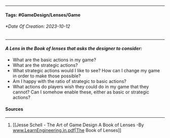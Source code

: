 __________________________________________________________________________
#### **Tags:** #GameDesign/Lenses/Game
###### *Date Of Creation: 2023-10-12
__________________________________________________________________________

#### ***A Lens in the Book of lenses that asks the designer to consider:***
- What are the basic actions in my game?
- What are the strategic actions?
- What strategic actions would I like to see? How can I change my game in order to make those possible?
- Am I happy with the ratio of strategic to basic actions?
- What actions do players wish they could do in my game that they cannot? Can I somehow enable these, either as basic or strategic actions?
#### Sources
__________________________________________________________________________
1. [[Jesse Schell - The Art of Game Design A Book of Lenses -By www.LearnEngineering.in.pdf|The Book of Lenses]]